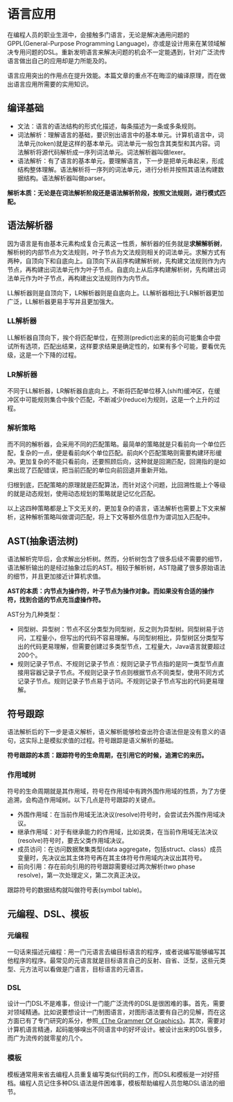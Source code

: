 # 语言应用

在编程人员的职业生涯中，会接触多门语言，无论是解决通用问题的GPPL\(General-Purpose Programming Language\)，亦或是设计用来在某领域解决专用问题的DSL。重新发明语言来解决问题的机会不一定能遇到，针对广泛流传语言做出自己的应用却是力所能及的。

语言应用突出的作用点在提升效能。本篇文章的重点不在晦涩的编译原理，而在做出语言应用所需要的实用知识。

## 编译基础

* 文法：语言的语法结构的形式化描述，每条描述为一条或多条规则。
* 词法解析：理解语言的基础，要识别出语言中的基本单元。计算机语言中，词法单元\(token\)就是这样的基本单元。词法单元一般包含其类型和其内容。词法解析将源代码解析成一序列词法单元。词法解析器叫做lexer。
* 语法解析：有了语言的基本单元，要理解语言，下一步是把单元串起来，形成结构整体理解。语法解析将一序列的词法单元，进行分析并按照其语法构建数据结构。语法解析器叫做parser。

**解析本质：无论是在词法解析阶段还是语法解析阶段，按照文法规则，进行模式匹配。**

## 语法解析器

因为语言是有由基本元素构成复合元素这一性质，解析器的任务就是**求解解析树**，解析树的内部节点为文法规则，叶子节点为文法规则相关的词法单元。求解方式有两种，自顶向下和自底向上。自顶向下从前序构建解析树，先构建文法规则作为内节点，再构建出词法单元作为叶子节点。自底向上从后序构建解析树，先构建出词法单元作为叶子节点，再构建出文法规则作为内节点。

LL解析器则是自顶向下，LR解析器则是自底向上。LL解析器相比于LR解析器更加广泛，LL解析器更易手写并且更加强大。

### LL解析器

LL解析器自顶向下，挨个将匹配单位，在预测\(predict\)出来的前向可能集合中尝试所有选项，匹配出结果，这样要求结果是确定性的，如果有多个可能，要看优先级，这是一个下降的过程。

### LR解析器

不同于LL解析器，LR解析器自底向上。不断将匹配单位移入\(shift\)缓冲区，在缓冲区中可能规则集合中挨个匹配，不断减少\(reduce\)为规则，这是一个上升的过程。

### 解析策略

而不同的解析器，会采用不同的匹配策略。最简单的策略就是只看前向一个单位匹配，复杂的一点，便是看前向K个单位匹配。前向K个匹配策略则需要构建环形缓冲。更加复杂的不能只看前向，还要照顾后向，这种就是回溯匹配，回溯指的是如果出现了匹配错误，把当前匹配的单位向前回退并重新开始。

归根到底，匹配策略的原理就是匹配算法，而针对这个问题，比回溯性能上个等级的就是动态规划，使用动态规划的策略就是记忆化匹配。

以上这四种策略都是上下文无关的，更加复杂的语言，语法解析也需要上下文来解析，这种解析策略叫做谓词匹配，将上下文等额外信息作为谓词加入匹配中。

## AST\(抽象语法树\)

语法解析完毕后，会求解出分析树。然而，分析树包含了很多后续不需要的细节，语法解析输出的是经过抽象过后的AST。相较于解析树，AST隐藏了很多原始语法的细节，并且更加接近计算机求值。

**AST的本质：内节点为操作符，叶子节点为操作对象。而如果没有合适的操作符，找到合适的节点充当虚操作符。**

AST分为几种类型：

* 同型树、异型树：节点不区分类型为同型树，反之则为异型树。同型树易于访问，工程量小，但写出的代码不容易理解。与同型树相比，异型树区分类型写出的代码更易理解，但需要创建过多类型节点，工程量大，Java语言就要超过200个。
* 规则记录子节点、不规则记录子节点：规则记录子节点指的是同一类型节点直接用容器记录子节点。不规则记录子节点则根据节点不同类型，使用不同方式记录子节点。规则记录子节点易于访问。不规则记录子节点写出的代码更易理解。

## 符号跟踪

语法解析后的下一步是语义解析，语义解析能够检查出符合语法但是没有意义的语句，这实际上是模拟求值的过程。符号跟踪是语义解析的基础。

**符号跟踪的本质：跟踪符号的生命周期，在引用它的时候，追溯它的来历。**

### 作用域树

符号的生命周期就是其作用域，符号在作用域中有跨外围作用域的性质，为了方便追溯，会构造作用域树。以下几点是符号跟踪的关键点。

* 外围作用域：在当前作用域无法决议\(resolve\)符号时，会尝试去外围作用域决议。
* 继承作用域：对于有继承能力的作用域，比如说类，在当前作用域无法决议\(resolve\)符号时，要去父类作用域决议。
* 成员访问：在访问数据聚集类型\(data aggregate，包括struct、class）成员变量时，先决议出其主体符号再在其主体符号作用域内决议出其符号。
* 前向引用：存在前向引用的符号跟踪需要经过两次解析\(two phase resolve\)，第一次处理定义，第二次真正决议。

跟踪符号的数据结构就叫做符号表\(symbol table\)。

## 元编程、DSL、模板

### 元编程

一句话来描述元编程：用一门元语言去编目标语言的程序，或者说编写能够编写其他程序的程序。最常见的元语言就是目标语言自己的反射、自省、泛型，这些元类型、元方法可以看做是门语言，目标语言的元语言。

### DSL

设计一门DSL不是难事，但设计一门能广泛流传的DSL是很困难的事。首先，需要对领域精通。比如说要想设计一门制图语言，对图形语法要有自己的见解，而在这方面已有了专门研究的系分，参照[《The Grammer Of Graphics》](https://book.douban.com/subject/10123863/)。其次，需要对计算机语言精通，起码能够嗅出不同语言中的好坏设计。被设计出来的DSL很多，而广为流传的就零星的几个。

### 模板

模板通常用来省去编程人员重复编写类似代码的工作，而DSL和模板是一对好搭档。编程人员记住多种DSL语法是件困难事，模板帮助编程人员忽略DSL语法的细节。

